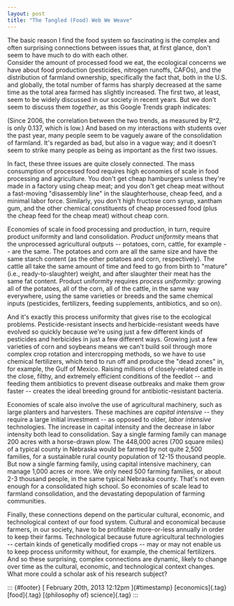```yaml
---
layout: post
title: "The Tangled (Food) Web We Weave"
---
```



The basic reason I find the food system so fascinating is the complex and often surprising connections between issues that, at first glance, don't seem to have much to do with each other.\
Consider the amount of processed food we eat, the ecological concerns we have about food production (pesticides, nitrogen runoffs, CAFOs), and the distribution of farmland ownership, specifically the fact that, both in the U.S. and globally, the total number of farms has sharply decreased at the same time as the total area farmed has slightly increased. The first two, at least, seem to be widely discussed in our society in recent years. But we don't seem to discuss them *together*, as this Google Trends graph indicates:

(Since 2006, the correlation between the two trends, as measured by R\^2, is only 0.137, which is low.) And based on my interactions with students over the past year, many people seem to be vaguely aware of the consolidation of farmland. It's regarded as bad, but also in a vague way; and it doesn't seem to strike many people as being as important as the first two issues.

In fact, these three issues are quite closely connected. The mass consumption of processed food requires high economies of scale in food processing and agriculture. You don't get cheap hamburgers unless they're made in a factory using cheap meat; and you don't get cheap meat without a fast-moving "disassembly line" in the slaughterhouse, cheap feed, and a minimal labor force. Similarly, you don't high fructose corn syrup, xantham gum, and the other chemical constituents of cheap processed food (plus the cheap feed for the cheap meat) without cheap corn.

Economies of scale in food processing and production, in turn, require product uniformity and land consolidation. *Product uniformity* means that the unprocessed agricultural outputs -- potatoes, corn, cattle, for example -- are the same. The potatoes and corn are all the same size and have the same starch content (as the other potatoes and corn, respectively). The cattle all take the same amount of time and feed to go from birth to "mature" (i.e., ready-to-slaughter) weight, and after slaughter their meat has the same fat content. Product uniformity requires *process uniformity*: growing all of the potatoes, all of the corn, all of the cattle, in the same way everywhere, using the same varieties or breeds and the same chemical inputs (pesticides, fertilizers, feeding supplements, antibiotics, and so on).

And it's exactly this process uniformity that gives rise to the ecological problems. Pesticide-resistant insects and herbicide-resistant weeds have evolved so quickly because we're using just a few different kinds of pesticides and herbicides in just a few different ways. Growing just a few varieties of corn and soybeans means we can't build soil through more complex crop rotation and intercropping methods, so we have to use chemical fertilizers, which tend to run off and produce the "dead zones" in, for example, the Gulf of Mexico. Raising millions of closely-related cattle in the close, filthy, and extremely efficient conditions of the feedlot -- and feeding them antibiotics to prevent disease outbreaks and make them grow faster -- creates the ideal breeding ground for antibiotic-resistant bacteria.

Economies of scale also involve the use of agricultural machinery, such as large planters and harvesters. These machines are *capital intensive* -- they require a large initial investment -- as opposed to older, *labor intensive* technologies. The increase in capital intensity and the decrease in labor intensity both lead to consolidation. Say a single farming family can manage 200 acres with a horse-drawn plow. The 448,000 acres (700 square miles) of a typical county in Nebraska would be farmed by not quite 2,500 families, for a sustainable rural county population of 12-15 thousand people. But now a single farming family, using capital intensive machinery, can manage 1,000 acres or more. We only need 500 farming families, or about 2-3 thousand people, in the same typical Nebraska county. That's not even enough for a consolidated high school. So economies of scale lead to farmland consolidation, and the devastating depopulation of farming communities.

Finally, these connections depend on the particular cultural, economic, and technological context of our food system. Cultural and economical because farmers, in our society, have to be profitable more-or-less annually in order to keep their farms. Technological because future agricultural technologies -- certain kinds of genetically modified crops -- may or may not enable us to keep process uniformity without, for example, the chemical fertilizers. And so these surprising, complex connections are dynamic, likely to change over time as the cultural, economic, and technological context changes. What more could a scholar ask of his research subject?

::: {#footer}
[ February 20th, 2013 12:12pm ]{#timestamp} [economics]{.tag} [food]{.tag} [(philosophy of) science]{.tag}
:::
